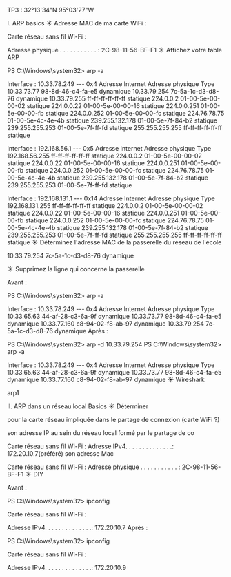 TP3 : 32°13'34"N 95°03'27"W

I. ARP basics
☀️ Adresse MAC de ma carte WiFi :

Carte réseau sans fil Wi-Fi :

Adresse physique . . . . . . . . . . . : 2C-98-11-56-BF-F1
☀️ Affichez votre table ARP

PS C:\Windows\system32> arp -a

Interface : 10.33.78.249 --- 0x4
Adresse Internet Adresse physique Type
10.33.73.77 98-8d-46-c4-fa-e5 dynamique
10.33.79.254 7c-5a-1c-d3-d8-76 dynamique
10.33.79.255 ff-ff-ff-ff-ff-ff statique
224.0.0.2 01-00-5e-00-00-02 statique
224.0.0.22 01-00-5e-00-00-16 statique
224.0.0.251 01-00-5e-00-00-fb statique
224.0.0.252 01-00-5e-00-00-fc statique
224.76.78.75 01-00-5e-4c-4e-4b statique
239.255.132.178 01-00-5e-7f-84-b2 statique
239.255.255.253 01-00-5e-7f-ff-fd statique
255.255.255.255 ff-ff-ff-ff-ff-ff statique

Interface : 192.168.56.1 --- 0x5
Adresse Internet Adresse physique Type
192.168.56.255 ff-ff-ff-ff-ff-ff statique
224.0.0.2 01-00-5e-00-00-02 statique
224.0.0.22 01-00-5e-00-00-16 statique
224.0.0.251 01-00-5e-00-00-fb statique
224.0.0.252 01-00-5e-00-00-fc statique
224.76.78.75 01-00-5e-4c-4e-4b statique
239.255.132.178 01-00-5e-7f-84-b2 statique
239.255.255.253 01-00-5e-7f-ff-fd statique

Interface : 192.168.131.1 --- 0x14
Adresse Internet Adresse physique Type
192.168.131.255 ff-ff-ff-ff-ff-ff statique
224.0.0.2 01-00-5e-00-00-02 statique
224.0.0.22 01-00-5e-00-00-16 statique
224.0.0.251 01-00-5e-00-00-fb statique
224.0.0.252 01-00-5e-00-00-fc statique
224.76.78.75 01-00-5e-4c-4e-4b statique
239.255.132.178 01-00-5e-7f-84-b2 statique
239.255.255.253 01-00-5e-7f-ff-fd statique
255.255.255.255 ff-ff-ff-ff-ff-ff statique
☀️ Déterminez l'adresse MAC de la passerelle du réseau de l'école

10.33.79.254 7c-5a-1c-d3-d8-76 dynamique

☀️ Supprimez la ligne qui concerne la passerelle

Avant :

PS C:\Windows\system32> arp -a

Interface : 10.33.78.249 --- 0x4
Adresse Internet Adresse physique Type
10.33.65.63 44-af-28-c3-6a-9f dynamique
10.33.73.77 98-8d-46-c4-fa-e5 dynamique
10.33.77.160 c8-94-02-f8-ab-97 dynamique
10.33.79.254 7c-5a-1c-d3-d8-76 dynamique
Après :

PS C:\Windows\system32> arp -d 10.33.79.254
PS C:\Windows\system32> arp -a

Interface : 10.33.78.249 --- 0x4
Adresse Internet Adresse physique Type
10.33.65.63 44-af-28-c3-6a-9f dynamique
10.33.73.77 98-8d-46-c4-fa-e5 dynamique
10.33.77.160 c8-94-02-f8-ab-97 dynamique
☀️ Wireshark

arp1

II. ARP dans un réseau local
Basics
☀️ Déterminer

pour la carte réseau impliquée dans le partage de connexion (carte WiFi ?)

son adresse IP au sein du réseau local formé par le partage de co

Carte réseau sans fil Wi-Fi :
Adresse IPv4. . . . . . . . . . . . . .: 172.20.10.7(préféré)
son adresse Mac

Carte réseau sans fil Wi-Fi :
Adresse physique . . . . . . . . . . . : 2C-98-11-56-BF-F1
☀️ DIY

Avant :

PS C:\Windows\system32> ipconfig

Carte réseau sans fil Wi-Fi :

Adresse IPv4. . . . . . . . . . . . . .: 172.20.10.7
Après :

PS C:\Windows\system32> ipconfig

Carte réseau sans fil Wi-Fi :

Adresse IPv4. . . . . . . . . . . . . .: 172.20.10.9
